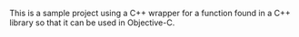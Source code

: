 This is a sample project using a C++ wrapper for a function found in a C++ library so that it can be used in Objective-C.
